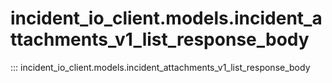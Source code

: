 # incident_io_client.models.incident_attachments_v1_list_response_body

::: incident_io_client.models.incident_attachments_v1_list_response_body